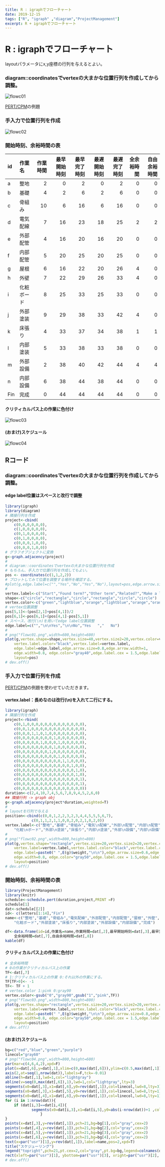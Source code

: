 ```yaml
---
title: R : igraphでフローチャート
date: 2019-12-15
tags: ["R", "igraph" ,"diagram","ProjectManagement"]
excerpt: R + igraphでフローチャート
---
```


# R : igraphでフローチャート

layoutパラメータにx,y座標の行列を与えるとよい。  

### diagram::coordinatesでvertexの大まかな位置行列を作成してから調整。

![flowc01](images/flowc01.png)

[PERT/CPM](http://www2.econ.tohoku.ac.jp/~ksuzuki/teaching/2007/ch2c.pdf)の例題

### 手入力で位置行列を作成

![flowc02](images/flowc02.png)

### 開始時刻、余裕時間の表

|id  |作業名     | 作業時間| 最早開始時刻| 最早完了時刻| 最遅開始時刻| 最遅完了時刻| 全余裕時間| 自由余裕時間|
|:---|:----------|--------:|------------:|------------:|------------:|------------:|----------:|------------:|
|a   |整地       |        2|            0|            2|            0|            2|          0|            0|
|b   |基礎       |        4|            2|            6|            2|            6|          0|            0|
|c   |骨組み     |       10|            6|           16|            6|           16|          0|            0|
|d   |電気配線   |        7|           16|           23|           18|           25|          2|            2|
|e   |外部配管   |        4|           16|           20|           16|           20|          0|            0|
|f   |内部配管   |        5|           20|           25|           20|           25|          0|            0|
|g   |屋根       |        6|           16|           22|           20|           26|          4|            0|
|h   |外壁       |        7|           22|           29|           26|           33|          4|            0|
|i   |化粧ボード |        8|           25|           33|           25|           33|          0|            0|
|j   |外部塗装   |        9|           29|           38|           33|           42|          4|            0|
|k   |床張り     |        4|           33|           37|           34|           38|          1|            1|
|l   |内部塗装   |        5|           33|           38|           33|           38|          0|            0|
|m   |外部設備   |        2|           38|           40|           42|           44|          4|            4|
|n   |内部設備   |        6|           38|           44|           38|           44|          0|            0|
|Fin |完成       |        0|           44|           44|           44|           44|          0|            0|

#### クリティカルパス上の作業に色付け

![flowc03](images/flowc03.png)

#### (おまけ)スケジュール

![flowc04](images/flowc04.png)

## Rコード

### diagram::coordinatesでvertexの大まかな位置行列を作成してから調整。

#### edge label位置はスペースと改行で調整

```R
library(igraph)
library(diagram)
# 隣接行列を作成
project<-cbind(
	c(0,0,0,0,0,0),
	c(1,0,0,0,0,0),
	c(0,1,0,0,0,0),
	c(0,1,0,0,0,0),
	c(0,0,0,1,0,0),
	c(0,0,0,1,0,0))
# グラフオブジェクトに変換
g<-graph.adjacency(project)
#
# diagram::coordinatesでvertexの大まかな位置行列を作成
# もちろん、手入力で位置行列を作成してもよい。
pos <- coordinates(c(1,1,2,2))
# プロットしてみて位置を調整する場所を確認する。
#plot(g,edge.label=c("","Yes","No","Yes","No"),layout=pos,edge.arrow.size=0.6)
#
vertex.label<-c("Start","Found term?","Other term","Related?","Make a link","New article")
shape<-c("circle","rectangle","circle","rectangle","circle","circle")
vertex.color<-c("green","lightblue","orange","lightblue","orange","orange")
# vertex位置調整
pos[5,1]<-(pos[2,1]+pos[4,1])/2
pos[6,1]<-pos[6,1]+(pos[4,1]-pos[5,1])
# スペース、改行(\n)を用いてedge label位置調整
edge.label=c("","\n\nYes","\n\nNo","Yes   ","   No") 
#
# png("flowc01.png",width=600,height=600)
plot(g,vertex.shape=shape,vertex.size=40,vertex.size2=20,vertex.color=vertex.color,
	vertex.label.color="black",vertex.label=vertex.label,
	edge.label=edge.label,edge.arrow.size=0.8,edge.arrow.width=1,
	edge.width=0.8,	edge.color="gray40",edge.label.cex = 1.5,edge.label.color = "red",
	layout=pos)
# dev.off()
```

### 手入力で位置行列を作成

[PERT/CPM](http://www2.econ.tohoku.ac.jp/~ksuzuki/teaching/2007/ch2c.pdf)の例題を使わせていただきます。

#### vertex.label：長めなのは改行(\n)を入れて二行にする。

```R
library(igraph)
# 隣接行列を作成
project<-rbind(
	c(0,1,0,0,0,0,0,0,0,0,0,0,0,0,0),
	c(0,0,1,0,0,0,0,0,0,0,0,0,0,0,0),
	c(0,0,0,1,1,0,1,0,0,0,0,0,0,0,0),
	c(0,0,0,0,0,0,0,0,1,0,0,0,0,0,0),
	c(0,0,0,0,0,1,0,0,0,1,0,0,0,0,0),
	c(0,0,0,0,0,0,0,0,1,0,0,0,0,0,0),
	c(0,0,0,0,0,0,0,1,0,0,0,0,0,0,0),
	c(0,0,0,0,0,0,0,0,0,1,0,0,0,0,0),
	c(0,0,0,0,0,0,0,0,0,0,1,1,0,0,0),
	c(0,0,0,0,0,0,0,0,0,0,0,0,1,0,0),
	c(0,0,0,0,0,0,0,0,0,0,0,0,0,1,0),
	c(0,0,0,0,0,0,0,0,0,0,0,0,0,1,0),
	c(0,0,0,0,0,0,0,0,0,0,0,0,0,0,1),
	c(0,0,0,0,0,0,0,0,0,0,0,0,0,0,1),
	c(0,0,0,0,0,0,0,0,0,0,0,0,0,0,0))
duration<-c(2,4,10,7,4,5,6,7,8,9,4,5,2,6,0)
## 隣接行列 -> graph obj
g<-graph.adjacency(project*duration,weighted=T)
# 
# layoutを行列で与える
position<-cbind(c(0,0,1,2,2,3,2,3,4,4,5,5,5,6,7),
	        c(0,1,1,2,1,1,0,0,2,0,2,1,0,2,0))
vertex.label<-c("整地","基礎","骨組み","電気\n配線","外部\n配管","内部\n配管","屋根","外壁",
	"化粧\nボード","外部\n塗装","床張り","内部\n塗装","外部\n設備","内部\n設備","完成")
#
# png("flowc02.png",width=800,height=800)
plot(g,vertex.shape="rectangle",vertex.size=20,vertex.size2=20,vertex.color=c(rep("lightblue",14),"pink"),
	vertex.label=vertex.label,vertex.label.color="black",vertex.label.cex =1.5,
	edge.label=paste0(" ",E(g)$weight,"\n\n"),edge.arrow.size=0.6,edge.arrow.width=1,
	edge.width=0.8,	edge.color="gray50",edge.label.cex = 1.5,edge.label.color = "red",
	layout=position)
# dev.off()
```

### 開始時刻、余裕時間の表

```R
library(ProjectManagement)
library(knitr)
schedule<-schedule.pert(duration,project,PRINT =F)
schedule[1]
dat<-schedule[[2]]
id<- c(letters[1:14],"Fin")
name<-c("整地","基礎","骨組み","電気配線","外部配管","内部配管","屋根","外壁",
	"化粧ボード","外部塗装","床張り","内部塗装","外部設備","内部設備","完成")

df<-data.frame(id=id,作業名=name,作業時間=dat[,2],最早開始時刻=dat[,3],最早完了時刻=dat[,5],最遅開始時刻=dat[,4],最遅完了時刻=dat[,6],
	全余裕時間=dat[,7],自由余裕時間=dat[,8])
kable(df)
```

#### クリティカルパス上の作業に色付け


```R
# 全余裕時間
# 0の作業がクリティカルパス上の作業
TF<-dat[,7]
# 1:クリティカルパス上の作業 0:それ以外の作業にする。
TF[TF>0]<- -1
TF<- TF + 1
# vertex.color 1:pink 0:gray90
vertex.color<-gsub("0","gray90",gsub("1","pink",TF))
# png("flowc03.png",width=800,height=800)
plot(g,vertex.shape="rectangle",vertex.size=20,vertex.size2=20,vertex.color=vertex.color,
	vertex.label=vertex.label,vertex.label.color="black",vertex.label.cex =1.5,
	edge.label=paste0(" ",E(g)$weight,"\n\n"),edge.arrow.size=0.8,edge.arrow.width=1,
	edge.width=0.8,	edge.color="gray50",edge.label.cex = 1.5,edge.label.color = "red",
	layout=position)
# dev.off()
```

#### (おまけ)スケジュール

```R
bg=c("red","blue","green","purple")
linecol="gray60"
# png("flowc04.png",width=800,height=600)
par(mar=c(4,6,4,2),xpd=F)
plot(x=dat[,6],y=dat[,1],xlim=c(0,max(dat[,6])),ylim=c(0.5,max(dat[,1])*1.1),type="n",yaxt="n",xlab="経過時間",ylab="")
axis(2,at=seq(1,nrow(dat)),labels=F,tck=-0.01)
abline(h=dat[,1],lwd=1,col="lightgray")
abline(v=seq(0,max(dat[,6]),1),lwd=1,col="lightgray",lty=3)
segments(x0=dat[,3],x1=dat[,6],y0=rev(dat[,1]),col=linecol,lwd=8,lty=3)
segments(x0=dat[,3],x1=dat[,5],y0=rev(dat[,1]),col=linecol,lwd=8,lty=1)
segments(x0=dat[,4],x1=dat[,6],y0=rev(dat[,1]),col=linecol,lwd=8,lty=1)
for (i in 1:nrow(dat)){
	if (dat[i,3]==dat[i,4]){
			segments(x0=dat[i,3],x1=dat[i,5],y0=abs(i-nrow(dat))+1 ,col="red",lwd=8,lty=1)
				}
}		
points(x=dat[,3],y=rev(dat[,1]),pch=21,bg=bg[1],col="gray",cex=2)
points(x=dat[,4],y=rev(dat[,1]),pch=21,bg=bg[2],col="gray",cex=2)
points(x=dat[,5],y=rev(dat[,1]),pch=21,bg=bg[3],col="gray",cex=2)
points(x=dat[,6],y=rev(dat[,1]),pch=21,bg=bg[4],col="gray",cex=2)
text(x=par("usr")[1],y=rev(dat[,1]),label=name,pos=2,xpd=T)
title("スケジューリング")
legend("topright",pch=21,pt.cex=2,col="gray",pt.bg=bg,legend=colnames(dat)[3:6],inset=c(0.03,0.03),yjust=1.2)
rect(xleft=par("usr")[1], ybottom=par("usr")[3], xright=par("usr")[2], ytop=par("usr")[4],lwd=3)
# dev.off()
```

